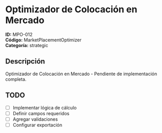 # Optimizador de Colocación en Mercado

**ID:** MPO-012  
**Código:** MarketPlacementOptimizer  
**Categoría:** strategic

## Descripción
Optimizador de Colocación en Mercado - Pendiente de implementación completa.

## TODO
- [ ] Implementar lógica de cálculo
- [ ] Definir campos requeridos
- [ ] Agregar validaciones
- [ ] Configurar exportación
